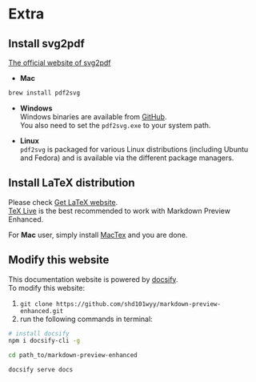 # Extra
## Install svg2pdf
[The official website of svg2pdf](http://www.cityinthesky.co.uk/opensource/pdf2svg/)  
* **Mac**  
```bash
brew install pdf2svg
```  
* **Windows**  
Windows binaries are available from [GitHub](https://github.com/jalios/pdf2svg-windows).  
You also need to set the `pdf2svg.exe` to your system path.  


* **Linux**   
`pdf2svg` is packaged for various Linux distributions (including Ubuntu and Fedora) and is available via the different package managers.

## Install LaTeX distribution  
Please check [Get LaTeX website](https://www.latex-project.org/get/).  
[TeX Live](http://www.tug.org/texlive/) is the best recommended to work with Markdown Preview Enhanced.   

For **Mac** user, simply install [MacTex](https://www.tug.org/mactex) and you are done.   


## Modify this website  
This documentation website is powered by [docsify](https://docsify.js.org/#/).   
To modify this website:   

1. `git clone https://github.com/shd101wyy/markdown-preview-enhanced.git`  
2. run the following commands in terminal:   

```bash
# install docsify  
npm i docsify-cli -g

cd path_to/markdown-preview-enhanced  

docsify serve docs  
```

